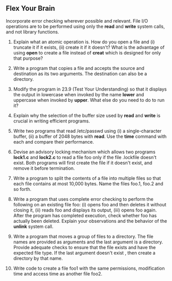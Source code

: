 ## Flex Your Brain

Incorporate error checking wherever possible and relevant. File I/O operations are to be performed using only the **read** and **write** system calls, and not library functions.

01. Explain what an atomic operation is. How do you open a file and (i) truncate it if it exists, (ii) create it if it doesn't? What is the advantage of using **open** to create a file instead of **creat** which is designed for only that purpose?

    


02. Write a program that copies a file and accepts the source and destination as its two arguments. The destination can also be a directory.

    


03. Modify the program in 23.9 (Test Your Understanding) so that it displays the output in lowercase when invoked by the name **lower** and uppercase when invoked by **upper**. What else do you need to do to run it?

    


04. Explain why the selection of the buffer size used by **read** and **write** is crucial in writing efficient programs.

    


05. Write two programs that read /etc/passwd using (i) a single-character buffer, (ii) a buffer of 2048 bytes with **read**. Use the **time** command with each and compare their performance.

    


06. Devise an advisory locking mechanism which allows two programs **lock1.c** and **lock2.c** to read a file foo only if the file .lockfile doesn't exist. Both programs will first create the file if it doesn't exist, and remove it before termination.

    


07. Write a program to split the contents of a file into multiple files so that each file contains at most 10,000 bytes. Name the files foo.1, foo.2 and so forth.

    


08. Write a program that uses complete error checking to perform the following on an existing file foo: (i) opens foo and then deletes it without closing it, (ii) reads foo and displays its output, (iii) opens foo again. After the program has completed execution, check whether foo has actually been deleted. Explain your observations and the behavior of the **unlink** system call.

    


09. Write a program that moves a group of files to a directory. The file names are provided as arguments and the last argument is a directory. Provide adequate checks to ensure that the file exists and have the expected file type. If the last argument doesn't exist , then create a directory by that name.

    


10. Write code to create a file foo1 with the same permissions, modification time and access time as another file foo2.

    
